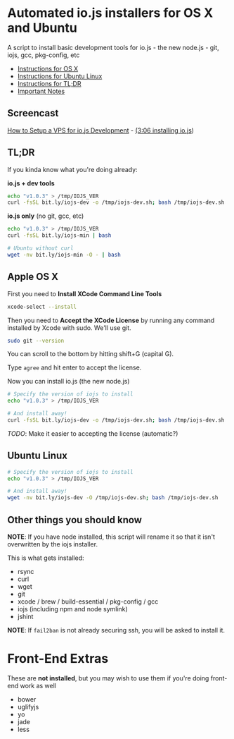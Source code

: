 # Automated io.js installers for OS X and Ubuntu

A script to install basic development tools for io.js - the new node.js - git, iojs, gcc, pkg-config, etc

* [Instructions for OS X](#apple-os-x)
* [Instructions for Ubuntu Linux](#ubuntu-linux)
* [Instructions for TL;DR](#tldr)
* [Important Notes](#other-things-you-should-know)

## Screencast

[How to Setup a VPS for io.js Development](https://www.youtube.com/watch?v=ypjzi1axH2A) - [(3:06 installing io.js](https://www.youtube.com/watch?v=ypjzi1axH2A#t=186))

## TL;DR

If you kinda know what you're doing already:

**io.js + dev tools**

```bash
echo "v1.0.3" > /tmp/IOJS_VER
curl -fsSL bit.ly/iojs-dev -o /tmp/iojs-dev.sh; bash /tmp/iojs-dev.sh
```

**io.js only** (no git, gcc, etc)

```bash
echo "v1.0.3" > /tmp/IOJS_VER
curl -fsSL bit.ly/iojs-min | bash

# Ubuntu without curl
wget -nv bit.ly/iojs-min -O - | bash
```

## Apple OS X

First you need to **Install XCode Command Line Tools**

```bash
xcode-select --install
```

Then you need to **Accept the XCode License** by running any command installed by Xcode with sudo. We'll use git.

```bash
sudo git --version
```

You can scroll to the bottom by hitting shift+G (capital G).

Type `agree` and hit enter to accept the license.

Now you can install io.js (the new node.js)

```bash
# Specify the version of iojs to install
echo "v1.0.3" > /tmp/IOJS_VER

# And install away!
curl -fsSL bit.ly/iojs-dev -o /tmp/iojs-dev.sh; bash /tmp/iojs-dev.sh
```

*TODO*: Make it easier to accepting the license (automatic?)

## Ubuntu Linux

```bash
# Specify the version of iojs to install
echo "v1.0.3" > /tmp/IOJS_VER

# And install away!
wget -nv bit.ly/iojs-dev -O /tmp/iojs-dev.sh; bash /tmp/iojs-dev.sh
```

## Other things you should know

**NOTE**: If you have node installed, this script will rename it so that it isn't overwritten by the iojs installer.

This is what gets installed:

* rsync
* curl
* wget
* git
* xcode / brew / build-essential / pkg-config / gcc
* iojs (including npm and node symlink)
* jshint

**NOTE**: If `fail2ban` is not already securing ssh, you will be asked to install it.


Front-End Extras
================

These are **not installed**, but you may wish to use them if you're doing front-end work as well

* bower
* uglifyjs
* yo
* jade
* less
